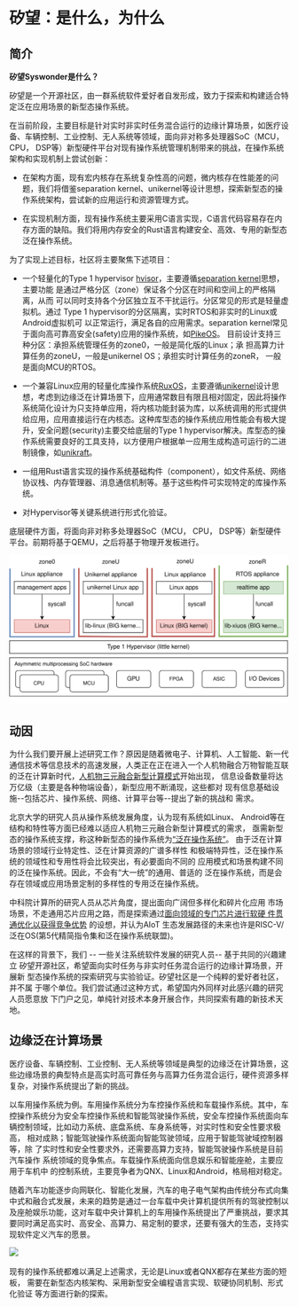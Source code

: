 # 矽望：是什么，为什么

## 简介

**矽望Syswonder是什么？** 


矽望是一个开源社区，由一群系统软件爱好者自发形成，致力于探索和构建适合特定泛在应用场景的新型态操作系统。

在当前阶段，主要目标是针对实时非实时任务混合运行的边缘计算场景，如医疗设备、车辆控制、工业控制、无人系统等领域，面向非对称多处理器SoC（MCU， CPU， DSP等）新型硬件平台对现有操作系统管理机制带来的挑战，在操作系统架构和实现机制上尝试创新：

- 在架构方面，现有宏内核存在系统复杂性高的问题，微内核存在性能差的问题，我们将借鉴separation kernel、unikernel等设计思想，探索新型态的操作系统架构，尝试新的应用运行和资源管理方式。

- 在实现机制方面，现有操作系统主要采用C语言实现，C语言代码容易存在内存方面的缺陷。我们将用内存安全的Rust语言构建安全、高效、专用的新型态泛在操作系统。

为了实现上述目标，社区将主要聚焦下述项目：

- 一个轻量化的Type 1 hypervisor [hvisor](https://github.com/syswonder/hvisor)，主要遵循[separation kernel](https://en.wikipedia.org/wiki/Separation_kernel)思想，主要功能
  是通过严格分区（zone）保证各个分区在时间和空间上的严格隔离，从而
  可以同时支持各个分区独立互不干扰运行。分区常见的形式是轻量虚拟机。通过
  Type 1 hypervisor的分区隔离，实时RTOS和非实时的Linux或Android虚拟机可
  以正常运行，满足各自的应用需求。separation kernel常见于面向高可靠高安全(safety)应用的操作系统，如[PikeOS](https://www.sysgo.com/fileadmin/user_upload/data/professional_article_download/SYSGO_PA_2019-03_Separation_Kernel_as_a_basis_for_certifiable_applications_and_systems.pdf)。
  目前设计支持三种分区：承担系统管理任务的zone0，一般是简化版的Linux；承
  担高算力计算任务的zoneU，一般是unikernel OS；承担实时计算任务的zoneR，
  一般是面向MCU的RTOS。

- 一个兼容Linux应用的轻量化库操作系统[RuxOS](https://github.com/syswonder/ruxos)，主要遵循[unikernel](https://en.wikipedia.org/wiki/Unikernel)设计思想，考虑到边缘泛在计算场景下，应用通常数目有限且相对固定，因此将操作系统简化设计为只支持单应用，将内核功能封装为库，以系统调用的形式提供给应用，应用直接运行在内核态。这种库型态的操作系统应用性能会有极大提升，安全问题(security)主要交给底层的Type 1 hypervisor解决。库型态的操作系统需要良好的工具支持，以方便用户根据单一应用生成构造可运行的二进制镜像，如[unikraft](https://unikraft.org)。

- 一组用Rust语言实现的操作系统基础构件（component），如文件系统、网络协议栈、内存管理器、消息通信机制等。基于这些构件可实现特定的库操作系统。

- 对Hypervisor等关键系统进行形式化验证。

底层硬件方面，将面向非对称多处理器SoC（MCU， CPU， DSP等）新型硬件平台。前期将基于QEMU，之后将基于物理开发板进行。

![](_media/overview.svg)

## 动因

为什么我们要开展上述研究工作？原因是随着微电子、计算机、人工智能、新一代
通信技术等信息技术的高速发展，人类正在正在进入一个人机物融合万物智能互联
的泛在计算新时代，[人机物三元融合新型计算模式](http://old2022.bulletin.cas.cn/publish_article/2022/1/20220107.htm)开始出现，
信息设备数量将达万亿级（主要是各种物端设备），新型应用不断涌现，这些都对
现有信息基础设施--包括芯片、操作系统、网络、计算平台等--提出了新的挑战和
需求。

北京大学的研究人员从操作系统发展角度，认为现有系统如Linux、
Android等在结构和特性等方面已经难以适应人机物三元融合新型计算模式的需求，
亟需新型态的操作系统支撑，称这种新型态的操作系统为[“泛在操作系统”](http://www.bulletin.cas.cn/thesisDetails#10.16418/j.issn.1000-3045.20211117009)。
由于泛在计算场景的领域行业特定性、泛在计算资源的广谱多样性
和极端特异性，泛在操作系统的领域性和专用性将会比较突出，有必要面向不同的
应用模式和场景构建不同的泛在操作系统。因此，不会有“大一统”的通用、普适的
泛在操作系统，而是会存在领域或应用场景定制的多样性的专用泛在操作系统。

中科院计算所的研究人员从芯片角度，提出面向广阔但多样化和碎片化应用
市场场景，不走通用芯片应用之路，而是探索通过[面向领域的专门芯片进行软硬
件贯通优化以获得竞争优势](http://www.bulletin.cas.cn/thesisDetails#10.16418/j.issn.1000-3045.20211117002)
的设想，并认为AIoT 生态发展路径的未来也许是RISC-V/泛在OS(第5代精简指令集和泛在操作系统联盟)。

在这样的背景下，我们 -- 一些关注系统软件发展的研究人员-- 基于共同的兴趣建立
矽望开源社区，希望面向实时任务与非实时任务混合运行的边缘计算场景，开展新
型态操作系统的探索研究与实验验证。矽望社区是一个纯粹的爱好者社区，并不属
于哪个单位。我们尝试通过这种方式，希望国内外同样对此感兴趣的研究人员愿意放
下门户之见，单纯针对技术本身开展合作，共同探索有趣的新技术天地。

## 边缘泛在计算场景

医疗设备、车辆控制、工业控制、无人系统等领域是典型的边缘泛在计算场景，这
些边缘场景的典型特点是高实时高可靠任务与高算力任务混合运行，硬件资源多样
复杂，对操作系统提出了新的挑战。

以车用操作系统为例。车用操作系统分为车控操作系统和车载操作系统。其中，车
控操作系统分为安全车控操作系统和智能驾驶操作系统，安全车控操作系统面向车
辆控制领域，比如动力系统、底盘系统、车身系统等，对实时性和安全性要求极高，
相对成熟；智能驾驶操作系统面向智能驾驶领域，应用于智能驾驶域控制器等，除
了实时性和安全性要求外，还需要高算力支持，智能驾驶操作系统是目前汽车操作
系统领域的竞争焦点。车载操作系统面向信息娱乐和智能座舱，主要应用于车机中
的控制系统，主要竞争者为QNX、Linux和Android，格局相对稳定。

随着汽车功能逐步向网联化、智能化发展，汽车的电子电气架构由传统分布式向集
中式和融合式发展，未来的趋势是通过一台车载中央计算机提供所有的驾驶控制以
及座舱娱乐功能，这对车载中央计算机上的车用操作系统提出了严重挑战，要求其
要同时满足高实时、高安全、高算力、易定制的要求，还要有强大的生态，支持实
现软件定义汽车的愿景。

![](_media/car-ee.svg)

现有的操作系统都难以满足上述需求，无论是Linux或者QNX都存在某些方面的短板，
需要在新型态内核架构、采用新型安全编程语言实现、软硬协同机制、形式化验证
等方面进行新的探索。

